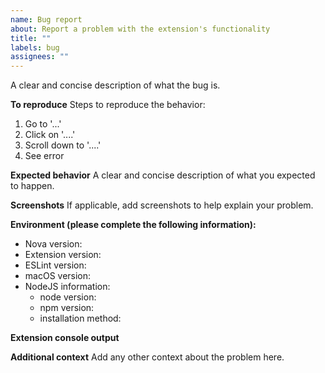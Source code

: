 ```yaml
---
name: Bug report
about: Report a problem with the extension's functionality
title: ""
labels: bug
assignees: ""
---
```


A clear and concise description of what the bug is.

<!-- Any hard crashes of the editor should [also be filed with Panic](https://nova.app/help/?ext=TypeScript%20(apexskier.typescript)%20(reported%20fromhttps%3A%2F%2Fgithub.com%2Fapexskier%2Fnova-typescript%2Fissues%2Fnew)). Feel free to cross-file them here as well, but make sure to include a link to Panic's issue. -->

**To reproduce**
Steps to reproduce the behavior:

1. Go to '...'
2. Click on '....'
3. Scroll down to '....'
4. See error

**Expected behavior**
A clear and concise description of what you expected to happen.

**Screenshots**
If applicable, add screenshots to help explain your problem.

**Environment (please complete the following information):**

-   Nova version: <!-- [e.g. 1.0 (200961)] get this from Nova > About Nova -->
-   Extension version: <!-- [e.g. 1.0.0] get this from the Nova Extension Library -->
-   ESLint version: <!-- [e.g. v6.8.0] get this from your project, e.g. run `yarn run eslint --version` in your terminal -->
-   macOS version: <!-- [e.g. 10.15.5 (19F101)] get this from  > About This Mac -->
-   NodeJS information:
    -   node version: <!-- [e.g. v14.4.0] get this by running `node --version` in your terminal -->
    -   npm version: <!-- [e.g. 6.14.4] get this by running `npm --version` in your terminal -->
    -   installation method: <!-- e.g. homebrew, nvm, built from source, etc -->

**Extension console output**

<!--
from Extensions > Show Extension Console, anything coming from the Source "TypeScript" or "TypeScript Language Server"
Copying text preferred, for accessibility and searching.
-->

**Additional context**
Add any other context about the problem here.
